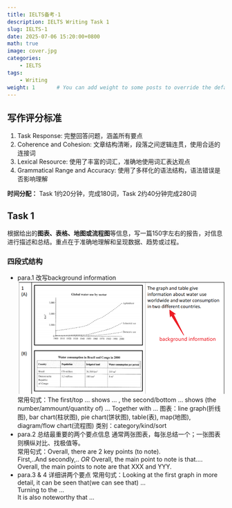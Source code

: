 ```yaml
---
title: IELTS备考-1
description: IELTS Writing Task 1
slug: IELTS-1
date: 2025-07-06 15:20:00+0800
math: true
image: cover.jpg
categories:
    - IELTS
tags:
    - Writing
weight: 1       # You can add weight to some posts to override the default sorting (date descending)
---
```


## 写作评分标准

1. Task Response: 完整回答问题，涵盖所有要点
2. Coherence and Cohesion: 文章结构清晰，段落之间逻辑连贯，使用合适的连接词
3. Lexical Resource: 使用了丰富的词汇，准确地使用词汇表达观点
4. Grammatical Range and Accuracy: 使用了多样化的语法结构，语法错误是否影响理解

**时间分配：** Task 1约20分钟，完成180词，Task 2约40分钟完成280词

## Task 1

根据给出的**图表、表格、地图或流程图**等信息，写一篇150字左右的报告，对信息进行描述和总结。重点在于准确地理解和呈现数据、趋势或过程。

### 四段式结构

- para.1 改写background information
  ![改写](image1.png)
  常用句式：The first/top ... shows ... , the second/bottom ... shows (the number/ammount/quantity of) ... Together with ... 
  图表：line graph(折线图), bar chart(柱状图), pie chart(饼状图), table(表), map(地图), diagram/flow chart(流程图)
  类别：category/kind/sort
- para.2 总结最重要的两个要点信息
  通常两张图表，每张总结一个；一张图表则横纵对比、找极值等。  
  常用句式：Overall, there are 2 key points (to note).  
  First,..And secondly,.. *OR* Overall, the main point to note is that…. Overall, the main points to note are that XXX and YYY.
- para.3 & 4 详细讲两个要点
  常用句式：Looking at the first graph in more detail, it can be seen that(we can see that) ...  
  Turning to the ...  
  It is also noteworthy that ...